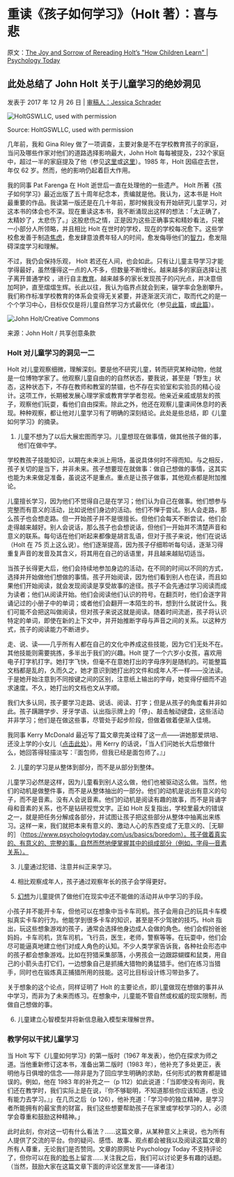 # 重读《孩子如何学习》（Holt 著）：喜与悲

原文：[The Joy and Sorrow of Rereading Holt’s "How Children Learn" | Psychology Today](https://www.psychologytoday.com/us/blog/freedom-learn/201712/the-joy-and-sorrow-rereading-holt-s-how-children-learn)

## 此处总结了 John Holt 关于儿童学习的绝妙洞见

发表于 2017 年 12 月 26 日 | [审稿人：Jessica Schrader](https://www.psychologytoday.com/us/docs/editorial-process)

![ HoltGSWLLC, used with permission](https://cdn.psychologytoday.com/sites/default/files/styles/article-inline-half/public/field_blog_entry_images/2017-12/414q24bghl.jpg?itok=YTcvIYNo)

Source: HoltGSWLLC, used with permission

几年前，我和 Gina Riley 做了一项调查，主要对象是不在学校教育孩子的家庭，当问及哪些作家对他们的道路选择影响最大，John Holt 每每被提及，232个家庭中，超过一半的家庭提及了他（参见[这里](https://www.psychologytoday.com/us/blog/freedom-learn/201203/what-leads-families-unschool-their-children-report-ii)或[这里](https://jual.nipissingu.ca/wp-content/uploads/sites/25/2014/06/v72141.pdf)）。1985 年，Holt 因癌症去世，年仅 62 岁。然而，他的影响仍起着巨大作用。

我的同事 Pat Farenga 在 Holt 逝世后一直在处理他的一些遗产。 Holt 所著《孩子如何学习》最近出版了五十周年纪念本，责编就是他。我认为，这本书是 Holt 最重要的作品。我读第一版还是在几十年前，那时候我没有开始研究儿童学习，对这本书的体会也不深。现在重读这本书，我不断涌现出这样的想法：「太正确了，太精妙了，太悲伤了。」这股悲伤之情，正是因为这些正确事实和精妙看法，只被一小部分人所领略，并且相比 Holt 在世时的学校，现在的学校每况愈下。这些学校愈发善于制造[焦虑](https://www.psychologytoday.com/us/basics/anxiety)，愈发肆意浪费年轻人的时间，愈发侮辱他们的[智力](https://www.psychologytoday.com/us/basics/intelligence)，愈发阻碍深度学习和理解。

不过，我仍会保持乐观， Holt 若还在人间，也会如此。只有让儿童主导学习才能学得最好，虽然懂得这一点的人不多，但数量不断增长。越来越多的家庭选择让孩子离开普通学校 ，进行自主[教育](https://www.psychologytoday.com/us/basics/education)。越来越多的家长发现孩子的闪光点，并决意倍加呵护，直至熠熠生辉。长此以往，我认为临界点就会到来，辍学率会急剧攀升。我们称作标准学校教育的体系会变得无关紧要，并逐渐泯灭消亡，取而代之的是一个个学习中心，目标仅仅是将儿童自然学习方式最优化（参见[此篇](https://www.psychologytoday.com/us/blog/freedom-learn/201612/why-our-coercive-system-schooling-should-topple)，或[此篇](https://www.self-directed.org/sde/why/)）。

![ John Holt/Creative Commons](https://cdn.psychologytoday.com/sites/default/files/styles/article-inline-half/public/field_blog_entry_images/2017-12/john_holt_educator.jpg?itok=_8hzH_is)

来源：John Holt / 共享创意条款

### Holt 对儿童学习的洞见一二

Holt 对儿童观察细微，理解深刻。要是他不研究儿童，转而研究某种动物，他就是一位博物学家了。他观察儿童自由的的自然状态，要我说，甚至是「野生」状态，这种状态下，不存在教师和教室的禁锢，也不存在实验室和实验员的精心设计。这项工作，长期被发展心理学家或教育学学者忽视。他亲近亲戚或朋友的孩子，观察他们玩耍，看他们自由探索。除此之外，他还在观察儿童课间休息时的表现。种种观察，都让他对儿童学习有了明确的深刻结论。此处是些总结，即《儿童如何学习》的摘录。

1. 儿童不想为了以后大展宏图而学习。儿童想现在做事情，做其他孩子做的事，他们在做中学。

学校教孩子技能知识，以期在未来派上用场，虽说具体何时不得而知。与之相反，孩子关切的是当下，并非未来。孩子想要现在就做事：做自己想做的事情，这其实也能为未来做足准备，虽说这不是重点。重点是让孩子做事，其他观点都是附加推论。

儿童擅长学习，因为他们不觉得自己是在学习；他们认为自己在做事。他们想参与完整而有意义的活动，比如说他们身边的活动。他们不惮于尝试。别人会走路，那么孩子也会想走路。但一开始孩子并不是很擅长。但他们会每天不断尝试，他们会走得越来越好。别人会说话，那么孩子也会想说话，但他们一开始并不清楚声音和意义的联系。每句话在他们听起来都像是胡言乱语，但对于孩子来说，他们在说话（Holt 在 75 页上这么说）。他们逐渐提高，因为孩子仔细聆听每句话，逐渐习得重复声音的发音及其含义，将其用在自己的话语里，并且越来越贴切适当。

当孩子长得更大后，他们会持续地参加身边的活动，在不同的时间以不同的方式，选择并开始做他们想做的事情。孩子开始阅读，因为他们看到别人也在读，而且如果他们开始阅读，就会发现阅读是享受故事的途径。孩子不会先通过学习阅读而成为读者；他们从阅读开始。他们会阅读他们认识的符号。在翻页时，他们会逐字背诵记过的小册子中的单词；或者他们会翻开一本陌生的书，想到什么就说什么。我们可能不会把这叫做阅读，但对孩子来说这就是阅读。随着时间流逝，孩子将认识特定的单词，即使在新的上下文中，并开始推断字母与声音之间的关系。以这种方式，孩子的阅读能力不断进步。

走、说、读——几乎所有人都在自己的文化中养成这些技能，因为它们无处不在。其他技能则需要挑拣，多半出于我们的兴趣。Holt 提了一个六岁小女孩，喜欢用电子打字机打字。她打字飞快，但毫不在意她打出的字母序列是随机的。可能整篇文档都是乱的，久而久之，她才意识到她打出的文件和成年人不一样——没法读。于是她开始注意到不同按键之间的区别，注意纸上输出的字母，她变得仔细而不追求速度。不久，她打出的文档也文从字顺。

我们大多认同，孩子要学习走路、说话、阅读、打字；但是从孩子的角度看并非如此。孩子蹒跚学步、牙牙学语、认出指示牌上的「停」、敲击触动键盘，这些活动并非学习；他们是在做这些事，尽管处于起步阶段，但做着做着便渐入佳境。

我同事 Kerry McDonald 最近写了篇文章完美诠释了这一点——讲她那爱烘培、还没上学的小女儿（[点击此处](http://www.wholefamilylearning.com/2017/11/what-do-you-want-to-be-when-you-grow-up.html)）。用 Kerry 的话说，「当人们问她长大后想做什么，她回答得轻描淡写：『面包师，但我已经是面包师了。』」

2. 儿童的学习是从整体到部分，而不是从部分到整体。

儿童学习必然是这样，因为儿童看到别人这么做，他们也被驱动这么做。当然，他们的动机是做整件事，而不是从整体抽出的一部分。他们的动机是说出有意义的句子，而不是音素。没有人会说音素。他们的动机是阅读有趣的故事，而不是背诵字母和音素的关系，也不是钻研视觉文字。正如 Holt 反复指出，学校里最大的错误之一，就是把任务分解成各部分，并试图让孩子把这些部分从整体中抽离出来练习。这样一来，我们就把本来有意义的、激动人心的东西变成了无意义的、［无聊的］（https://www.psychologytoday.com/us/basics/boredom）。孩子做着真实的、有意义的、完整的事，自然而然地便掌握其中的组成部分（例如，字母—音素关系）。

3. 儿童通过犯错、注意并纠正来学习。

4. 相比观察成年人，孩子通过观察年长的孩子会学得更好。

5. [幻想](https://www.psychologytoday.com/us/basics/fantasies)为儿童提供了做他们在现实中还不能做的活动并从中学习的手段。

小孩子并不能开卡车，但他可以在想象中当卡车司机。孩子会用自己的玩具卡车模拟真实卡车的行为。他能学到很多卡车的知识，甚至是不少驾驶的技巧。Holt 指出，玩这些想象游戏的孩子，通常会选择他身边成人会做的角色。他们会假扮爸爸妈妈，卡车司机，货车司机，飞行员，医生，老师，警察等等。在玩耍中，他们会尽可能逼真地建立他们对成人角色的认知。不少人类学家告诉我，各种社会形态中的孩子都会想象游戏。比如在狩猎采集部落，小男孩会一边跟踪蝴蝶和鼠类，用自己的小箭头击打它们，一边想象自己是抓捕大猎物的勇猛猎手。他们在练习当猎手，同时也在锻炼真正捕猎所用的技能。这可比目标设计练习带劲多了。

关于想象的这个论点，同样证明了 Holt 的主要论点，即儿童做现在想做的事并从中学习，而非为了未来而练习。在想象中，儿童能不管自然或权威的现实限制，而做自己想做的事。

6. 儿童建立心智模型并将新信息融入模型来理解世界。

### 教学何以干扰儿童学习

当 Holt 写下《儿童如何学习》的第一版时（1967 年发表），他仍在探求为师之道。当他重新修订这本书，准备出第二版时（1983 年），他补充了多处更正，表明他与日俱增的信念——除非是为了回应学生明确的求助，任何形式的教育都是错误的。例如，他在 1983 年的补充之一（p 112）如此说道：「当即使没有询问，我们还在教学时，我们实际上是在说，『你不够聪明，不知道那些你应该知道，也没有能力去学习。』」在几页之后（p 126），他补充道：「学习中的独立精神，是学习者所能拥有的最宝贵的财富，我们这些想要帮助孩子在家里或学校学习的人，必须学会尊重和鼓励这种精神。」

此时此刻，你对这一切有什么看法？……这篇文章，从某种意义上来说，也为所有人提供了交流的平台。你的疑问、感悟、故事、观点都会被我以及阅读这篇文章的所有人尊重，无论我们是否赞同。文章的原网址 Psychology Today 不支持评论了，但你可以在我的[脸书](https://www.facebook.com/peter.gray.3572)上留言……关注我之后，我们可以讨论更多有趣的话题。（当然，鼓励大家在这篇文章下面的评论区里发言——译者注）